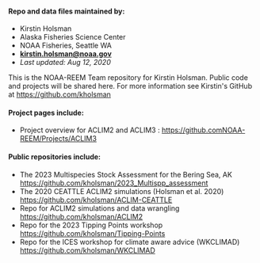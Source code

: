 
#### Repo and data files maintained by:
-   Kirstin Holsman
-   Alaska Fisheries Science Center
-   NOAA Fisheries, Seattle WA
- **<kirstin.holsman@noaa.gov>**
- *Last updated: Aug 12, 2020*

This is the NOAA-REEM Team repository for Kirstin Holsman. Public code and projects will be shared here. For more information see Kirstin's GitHub at https://github.com/kholsman

#### Project pages include:
- Project overview for ACLIM2 and ACLIM3 : https://github.comNOAA-REEM/Projects/ACLIM3

#### Public repositories include:
- The 2023 Multispecies Stock Assessment for the Bering Sea, AK  https://github.com/kholsman/2023_Multispp_assessment
- The 2020 CEATTLE ACLIM2 simulations (Holsman et al. 2020) https://github.com/kholsman/ACLIM-CEATTLE
- Repo for ACLIM2 simulations and data wrangling https://github.com/kholsman/ACLIM2
- Repo for the 2023 Tipping Points workshop https://github.com/kholsman/Tipping-Points
- Repo for the ICES workshop for climate aware advice (WKCLIMAD) https://github.com/kholsman/WKCLIMAD
